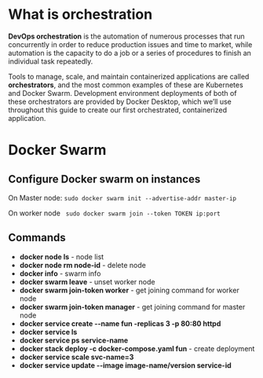 # What is orchestration

**DevOps orchestration** is the automation of numerous processes that run concurrently in order to reduce production issues and time to market, while automation is the capacity to do a job or a series of procedures to finish an individual task repeatedly. 

Tools to manage, scale, and maintain containerized applications are called **orchestrators**, and the most common examples of these are Kubernetes and Docker Swarm. Development environment deployments of both of these orchestrators are provided by Docker Desktop, which we’ll use throughout this guide to create our first orchestrated, containerized application.

# Docker Swarm

## Configure Docker swarm on instances 

On Master node: 
```sudo docker swarm init --advertise-addr master-ip```

On worker node 
``` sudo docker swarm join --token TOKEN ip:port```

## Commands 

- **docker node ls** - node list
- **docker node rm node-id** - delete node 
- **docker info** - swarm info
- **docker swarm leave** - unset worker node
- **docker swarm join-token worker** - get joining command for worker node
- **docker swarm join-token manager** - get joining command for master node
- **docker service create --name fun -replicas 3 -p 80:80 httpd**
- **docker service ls**
- **docker service ps service-name**
- **docker stack deploy -c docker-compose.yaml fun** - create deployment
- **docker service scale svc-name=3**
- **docker service update --image image-name/version service-id**

